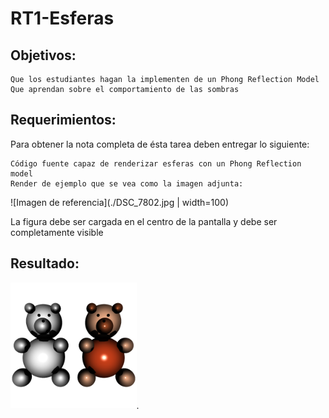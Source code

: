 # RT1-Esferas

## Objetivos:

    Que los estudiantes hagan la implementen de un Phong Reflection Model
    Que aprendan sobre el comportamiento de las sombras


## Requerimientos:

Para obtener la nota completa de ésta tarea deben entregar lo siguiente:

    Código fuente capaz de renderizar esferas con un Phong Reflection model
    Render de ejemplo que se vea como la imagen adjunta:
![Imagen de referencia](./DSC_7802.jpg | width=100)


La figura debe ser cargada en el centro de la pantalla y debe ser completamente visible

## Resultado:
<img src="out.bmp" width="40%">.
